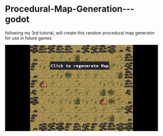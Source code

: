 # Procedural-Map-Generation---godot
following my 3rd tutorial, will create this random procedural map generator for use in future games

![image info](./Assets/ScreenShot_image.png)